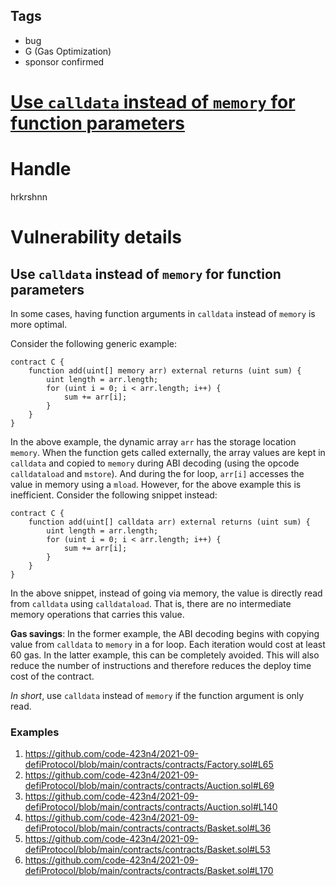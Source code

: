 ## Tags

- bug
- G (Gas Optimization)
- sponsor confirmed

# [Use `calldata` instead of `memory` for function parameters](https://github.com/code-423n4/2021-09-defiprotocol-findings/issues/229) 

# Handle

hrkrshnn


# Vulnerability details

## Use `calldata` instead of `memory` for function parameters

In some cases, having function arguments in `calldata` instead of
`memory` is more optimal.

Consider the following generic example:

``` solidity
contract C {
    function add(uint[] memory arr) external returns (uint sum) {
        uint length = arr.length;
        for (uint i = 0; i < arr.length; i++) {
            sum += arr[i];
        }
    }
}
```

In the above example, the dynamic array `arr` has the storage location
`memory`. When the function gets called externally, the array values are
kept in `calldata` and copied to `memory` during ABI decoding (using the
opcode `calldataload` and `mstore`). And during the for loop, `arr[i]`
accesses the value in memory using a `mload`. However, for the above
example this is inefficient. Consider the following snippet instead:

``` solidity
contract C {
    function add(uint[] calldata arr) external returns (uint sum) {
        uint length = arr.length;
        for (uint i = 0; i < arr.length; i++) {
            sum += arr[i];
        }
    }
}
```

In the above snippet, instead of going via memory, the value is directly
read from `calldata` using `calldataload`. That is, there are no
intermediate memory operations that carries this value.

**Gas savings**: In the former example, the ABI decoding begins with
copying value from `calldata` to `memory` in a for loop. Each iteration
would cost at least 60 gas. In the latter example, this can be
completely avoided. This will also reduce the number of instructions and
therefore reduces the deploy time cost of the contract.

*In short*, use `calldata` instead of `memory` if the function argument
is only read.

### Examples

1.  <https://github.com/code-423n4/2021-09-defiProtocol/blob/main/contracts/contracts/Factory.sol#L65>
2.  <https://github.com/code-423n4/2021-09-defiProtocol/blob/main/contracts/contracts/Auction.sol#L69>
3.  <https://github.com/code-423n4/2021-09-defiProtocol/blob/main/contracts/contracts/Auction.sol#L140>
4.  <https://github.com/code-423n4/2021-09-defiProtocol/blob/main/contracts/contracts/Basket.sol#L36>
5.  <https://github.com/code-423n4/2021-09-defiProtocol/blob/main/contracts/contracts/Basket.sol#L53>
6.  <https://github.com/code-423n4/2021-09-defiProtocol/blob/main/contracts/contracts/Basket.sol#L170>


